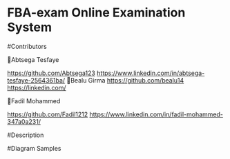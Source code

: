 # FBA-exam  Online Examination System

#Contributors

Abtsega Tesfaye 

https://github.com/Abtsega123
https://www.linkedin.com/in/abtsega-tesfaye-2564361ba/
Bealu Girma
https://github.com/bealu14
https://linkedin.com/

Fadil Mohammed

 https://github.com/Fadil1212
https://www.linkedin.com/in/fadil-mohammed-347a0a231/


#Description



#Diagram Samples



